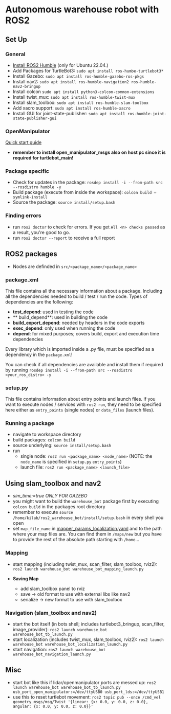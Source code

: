 # Autonomous warehouse robot with ROS2

## Set Up

### General 

- [Install ROS2 Humble](https://docs.ros.org/en/humble/Installation/Ubuntu-Install-Debs.html) (only for Ubuntu 22.04.)
- Add Packages for TurtleBot3: `sudo apt install ros-humbe-turtlebot3*`
- Install Gazebo: `sudo apt install ros-humble-gazebo-ros-pkgs`
- Install nav2: `sudo apt install ros-humble-navigation2 ros-humble-nav2-bringup`
- Install colcon `sudo apt install python3-colcon-common-extensions`
- Install twist_mux: `sudo apt install ros-humble-twist-mux`
- Install slam_toolbox: `sudo apt install ros-humble-slam-toolbox`
- Add xacro support: `sudo apt install ros-humble-xacro`
- Install GUI for joint-state-publisher: `sudo apt install ros-humble-joint-state-publisher-gui`

### OpenManipulator
[Quick start guide](https://emanual.robotis.com/docs/en/platform/openmanipulator_x/quick_start_guide/)
- **remember to install open_manipulator_msgs also on host pc since it is required for turtlebot_main!**

### Package specific

- Check for updates in the package: `rosdep install -i --from-path src --rosdistro humble -y`
- Build package (execute from inside the workspace): `colcon build —symlink-install`
- Source the package: `source install/setup.bash`

### Finding errors
- run `ros2 doctor` to check for errors. If you get `All <n> checks passed` as a result, you're good to go.
- run `ros2 doctor --report` to receive a full report

## ROS2 packages

- Nodes are definded in `src/<package_name>/<package_name>`

### package.xml

This file contains all the necessary information about a package. Including all the dependencies needed to build / test / run the code. Types of dependencies are the following:
- **test_depend**: used in testing the code
- ** build_depend**: used in building the code
- **build_export_depend**: needed by headers in the code exports
- **exec_depend**: only used when running the code
- **depend**: for mixed purposes; covers build, export and execution time dependencies

Every library which is imported inside a .py file, must be specified as a dependency in the `package.xml`!

You can check if all dependencies are available and install them if required by running `rosdep install -i --from-path src --rosdistro <your_ros_distro> -y`

### setup.py

This file contains information about entry points and launch files. If you want to execute nodes / services with `ros2 run`, they need to be specified here either as `entry_points` (single nodes) or `data_files` (launch files).

### Running a package
- navigate to workspace directory
- build packages: `colcon build`
- source underlying: `source install/setup.bash`
- run
  - single node: `ros2 run <package_name> <node_name>` (NOTE: the `node_name` is specified in `setup.py` `entry_points`)
  - launch file: `ros2 run <package_name> <launch_file>`

## Using slam_toolbox and nav2
- *sim_time:=true ONLY FOR GAZEBO*
- you might want to build the `warehouse_bot` package first by executing `colcon build` in the packages root directory 
- remember to execute `source /home/kilab/ros2_warehouse_bot/install/setup.bash` in every shell you open
- set `map_file_name` in [mapper_params_localization.yaml](./src/warehouse_bot/config/mapper_params_localization.yaml) and to the path where your map files are. You can find them in `/maps/new` but you have to provide the rest of the absolute path starting with `/home`...

### Mapping
- start mapping (including twist_mux, scan_filter, slam_toolbox, rviz2): `ros2 launch warehouse_bot warehouse_bot_mapping_launch.py`

- **Saving Map**
    - add slam_toolbox panel to rviz
    - save → old format to use with external libs like nav2
    - serialize → new format to use with slam_toolbox

### Navigation (slam_toolbox and nav2)
- start the bot itself (in bots shell; includes turtlebot3_bringup, scan_filter, image_provider): `ros2 launch warehouse_bot warehouse_bot_tb_launch.py`
- start localization (includes twist_mux, slam_toolbox, rviz2): `ros2 launch warehouse_bot warehouse_bot_localization_launch.py`
- start navigation: `ros2 launch warehouse_bot warehouse_bot_navigation_launch.py`

## Misc
- start bot like this if lidar/openmanipulator ports are messed up: `ros2 launch warehouse_bot warehouse_bot_tb_launch.py usb_port_open_manipulator:=/dev/ttyUSB0 usb_port_lds:=/dev/ttyUSB1`
- use this to reset turtlebot movement: `ros2 topic pub --once /cmd_vel geometry_msgs/msg/Twist '{linear: {x: 0.0, y: 0.0, z: 0.0}, angular: {x: 0.0, y: 0.0, z: 0.0}}'`